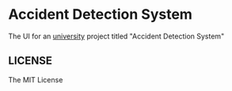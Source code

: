 # Accident Detection System

The UI for an [university](https://aiub.edu/) project titled "Accident Detection System"

## LICENSE

The MIT License
